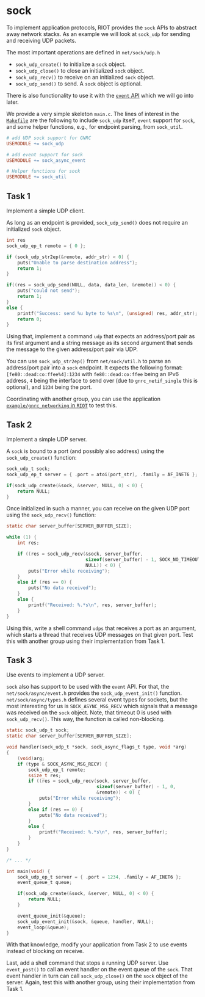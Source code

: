# sock

To implement application protocols, RIOT provides the `sock` APIs to abstract away network stacks.
As an example we will look at `sock_udp` for sending and receiving UDP packets.

The most important operations are defined in `net/sock/udp.h`

- `sock_udp_create()` to initialize a `sock` object.
- `sock_udp_close()` to close an initialized `sock` object.
- `sock_udp_recv()` to receive on an initialized `sock` object.
- `sock_udp_send()` to send. A `sock` object is optional.

There is also functionality to use it with the [`event` API](../07-events) which we will go into
later.

We provide a very simple skeleton `main.c`. The lines of interest in the
[`Makefile`](./Makefile) are the following to include `sock_udp` itself, `event` support for `sock`,
and some helper functions, e.g., for endpoint parsing, from `sock_util`.

```Makefile
# add UDP sock support for GNRC
USEMODULE += sock_udp

# add event support for sock
USEMODULE += sock_async_event

# Helper functions for sock
USEMODULE += sock_util
```

## Task 1

Implement a simple UDP client.

As long as an endpoint is provided, `sock_udp_send()` does not require an initialized `sock` object.

```C
int res
sock_udp_ep_t remote = { 0 };

if (sock_udp_str2ep(&remote, addr_str) < 0) {
    puts("Unable to parse destination address");
    return 1;
}

if((res = sock_udp_send(NULL, data, data_len, &remote)) < 0) {
    puts("could not send");
    return 1;
}
else {
    printf("Success: send %u byte to %s\n", (unsigned) res, addr_str);
    return 0;
}
```

Using that, implement a command `udp` that expects an address/port pair as its first argument and a
string message as its second argument that sends the message to the given address/port pair via UDP.

You can use `sock_udp_str2ep()` from `net/sock/util.h` to parse an address/port pair into a `sock`
endpoint. It expects the following format: `[fe80::dead:co:ffee%4]:1234` with `fe80::dead:co:ffee`
being an IPv6 address, `4` being the interface to send over (due to `gnrc_netif_single` this is
optional), and `1234` being the port.

Coordinating with another group, you can use the application [`example/gnrc_networking` in
`RIOT`](../RIOT/examples/gnrc_networking) to test this.

## Task 2

Implement a simple UDP server.

A `sock` is bound to a port (and possibly also address) using the `sock_udp_create()` function:

```C
sock_udp_t sock;
sock_udp_ep_t server = { .port = atoi(port_str), .family = AF_INET6 };

if(sock_udp_create(&sock, &server, NULL, 0) < 0) {
    return NULL;
}
```

Once initialized in such a manner, you can receive on the given UDP port using the `sock_udp_recv()`
function:

```C
static char server_buffer[SERVER_BUFFER_SIZE];

while (1) {
    int res;

    if ((res = sock_udp_recv(&sock, server_buffer,
                             sizeof(server_buffer) - 1, SOCK_NO_TIMEOUT,
                             NULL)) < 0) {
        puts("Error while receiving");
    }
    else if (res == 0) {
        puts("No data received");
    }
    else {
        printf("Received: %.*s\n", res, server_buffer);
    }
}
```

Using this, write a shell command `udps` that receives a port as an argument, which starts a thread
that receives UDP messages on that given port. Test this with another group using their
implementation from Task 1.

## Task 3

Use events to implement a UDP server.

`sock` also has support to be used with the `event` API. For that, the `net/sock/async/event.h`
provides the `sock_udp_event_init()` function. `net/sock/async/types.h` defines several event types
for sockets, but the most interesting for us is `SOCK_ASYNC_MSG_RECV` which signals that a message
was received on the `sock` object. Note, that timeout 0 is used with `sock_udp_recv()`. This way,
the function is called non-blocking.

```C
static sock_udp_t sock;
static char server_buffer[SERVER_BUFFER_SIZE];

void handler(sock_udp_t *sock, sock_async_flags_t type, void *arg)
{
    (void)arg;
    if (type & SOCK_ASYNC_MSG_RECV) {
        sock_udp_ep_t remote;
        ssize_t res;
        if ((res = sock_udp_recv(sock, server_buffer,
                                 sizeof(server_buffer) - 1, 0,
                                 &remote)) < 0) {
            puts("Error while receiving");
        }
        else if (res == 0) {
            puts("No data received");
        }
        else {
            printf("Received: %.*s\n", res, server_buffer);
        }
    }
}

/* ... */

int main(void) {
    sock_udp_ep_t server = { .port = 1234, .family = AF_INET6 };
    event_queue_t queue;

    if(sock_udp_create(&sock, &server, NULL, 0) < 0) {
        return NULL;
    }

    event_queue_init(&queue);
    sock_udp_event_init(&sock, &queue, handler, NULL);
    event_loop(&queue);
}
```

With that knowledge, modify your application from Task 2 to use events instead of blocking on
receive.

Last, add a shell command that stops a running UDP server. Use `event_post()` to call an event
handler on the event queue of the `sock`. That event handler in turn can call `sock_udp_close()` on
the `sock` object of the server. Again, test this with another group, using their implementation
from Task 1.
